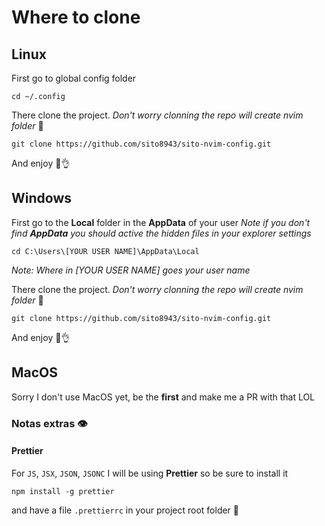 # Where to clone

## Linux

First go to global config folder

```
cd ~/.config
```

There clone the project. *Don't worry clonning the repo will create nvim folder* 🤭

```
git clone https://github.com/sito8943/sito-nvim-config.git
```

And enjoy 🥳👌

## Windows

First go to the **Local** folder in the **AppData** of your user 
*Note if you don't find **AppData** you should active the hidden files in your explorer settings*

```
cd C:\Users\[YOUR USER NAME]\AppData\Local
```
*Note: Where in [YOUR USER NAME] goes your user name*

There clone the project. *Don't worry clonning the repo will create nvim folder* 🤭

```
git clone https://github.com/sito8943/sito-nvim-config.git
```

And enjoy 🥳👌

## MacOS

Sorry I don't use MacOS yet, be the **first** and make me a PR with that LOL

### Notas extras 👁️

#### Prettier

For `JS`, `JSX`, `JSON`, `JSONC` I will be using **Prettier** so be sure to install it

```
npm install -g prettier
```

and have a file `.prettierrc` in your project root folder 📂 

